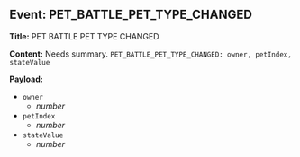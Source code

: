 ## Event: PET_BATTLE_PET_TYPE_CHANGED

**Title:** PET BATTLE PET TYPE CHANGED

**Content:**
Needs summary.
`PET_BATTLE_PET_TYPE_CHANGED: owner, petIndex, stateValue`

**Payload:**
- `owner`
  - *number*
- `petIndex`
  - *number*
- `stateValue`
  - *number*
